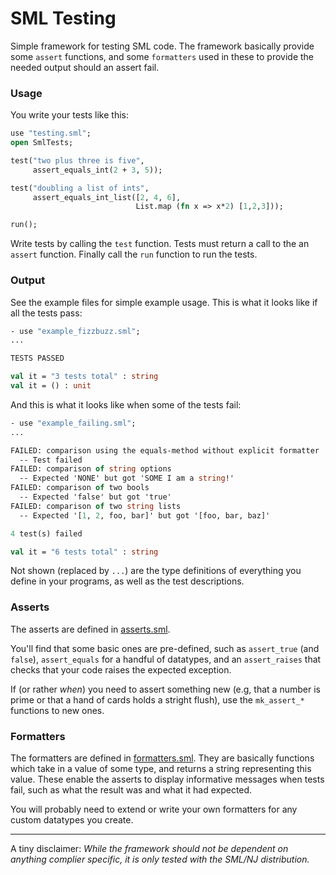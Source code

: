 SML Testing
===========

Simple framework for testing SML code. 
The framework basically provide some `assert` functions, and some `formatters` used in these to provide the needed output should an assert fail.

### Usage

You write your tests like this:

```sml
use "testing.sml";
open SmlTests;

test("two plus three is five",
     assert_equals_int(2 + 3, 5));

test("doubling a list of ints",
     assert_equals_int_list([2, 4, 6],
                            List.map (fn x => x*2) [1,2,3]));   

run();
```

Write tests by calling the `test` function. 
Tests must return a call to the an `assert` function. 
Finally call the `run` function to run the tests.

### Output

See the example files for simple example usage.
This is what it looks like if all the tests pass:

```sml
- use "example_fizzbuzz.sml";
... 

TESTS PASSED

val it = "3 tests total" : string
val it = () : unit
```

And this is what it looks like when some of the tests fail:

```sml
- use "example_failing.sml";
...

FAILED: comparison using the equals-method without explicit formatter
  -- Test failed
FAILED: comparison of string options
  -- Expected 'NONE' but got 'SOME I am a string!'
FAILED: comparison of two bools
  -- Expected 'false' but got 'true'
FAILED: comparison of two string lists
  -- Expected '[1, 2, foo, bar]' but got '[foo, bar, baz]'

4 test(s) failed

val it = "6 tests total" : string
```

Not shown (replaced by `...`) are the type definitions of everything you define in your programs, as well as the test descriptions.

### Asserts

The asserts are defined in [asserts.sml](https://github.com/kvalle/sml-testing/blob/master/asserts.sml).

You'll find that some basic ones are pre-defined, such as `assert_true` (and `false`), `assert_equals` for a handful of datatypes, and an `assert_raises` that checks that your code raises the expected exception.

If (or rather *when*) you need to assert something new (e.g, that a number is prime or that a hand of cards holds a stright flush), use the `mk_assert_*` functions to new ones.

### Formatters

The formatters are defined in [formatters.sml](https://github.com/kvalle/sml-testing/blob/master/formatters.sml). They are basically functions which take in a value of some type, and returns a string representing this value.
These enable the asserts to display informative messages when tests fail, such as what the result was and what it had expected.

You will probably need to extend or write your own formatters for any custom datatypes you create.

----

A tiny disclaimer: *While the framework should not be dependent on anything complier specific, it is only tested with the SML/NJ distribution.*
